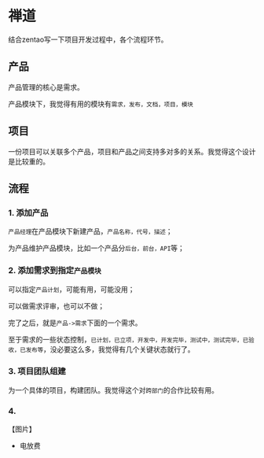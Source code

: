 # 禅道

结合zentao写一下项目开发过程中，各个流程环节。


## 产品

产品管理的核心是需求。

产品模块下，我觉得有用的模块有`需求，发布，文档，项目，模块`


## 项目

一份项目可以关联多个产品，项目和产品之间支持多对多的关系。我觉得这个设计是比较重的。



## 流程

### 1. 添加产品

`产品经理`在产品模块下新建产品，`产品名称，代号，描述`；

为产品维护产品模块，比如一个产品分`后台，前台，API`等；


### 2. 添加需求到指定`产品模块`

可以指定`产品计划`，可能有用，可能没用；

可以做需求评审，也可以不做；

完了之后，就是`产品->需求`下面的一个需求。

至于需求的一些状态控制，`已计划，已立项，开发中，开发完毕，测试中，测试完毕，已验收，已发布等`，没必要这么多，我觉得有几个关键状态就行了。


### 3. 项目团队组建

为一个具体的项目，构建团队。我觉得这个对`跨部门`的合作比较有用。

### 4. 

【图片】

* 电放费


 




